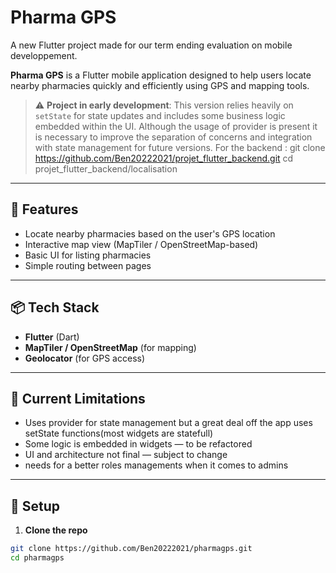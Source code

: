# Pharma GPS

A new Flutter project made for our term ending evaluation on mobile developpement.

**Pharma GPS** is a Flutter mobile application designed to help users locate nearby pharmacies quickly and efficiently using GPS and mapping tools.

> ⚠️ **Project in early development**: This version relies heavily on `setState` for state updates and includes some business logic embedded within the UI. Although the usage of provider is present it is necessary to improve the separation of concerns and integration with state management for future versions.
> For the backend :
git clone https://github.com/Ben20222021/projet_flutter_backend.git
cd projet_flutter_backend/localisation

---

## 🧭 Features

- Locate nearby pharmacies based on the user's GPS location
- Interactive map view (MapTiler / OpenStreetMap-based)
- Basic UI for listing pharmacies
- Simple routing between pages

---

## 📦 Tech Stack

- **Flutter** (Dart)
- **MapTiler / OpenStreetMap** (for mapping)
- **Geolocator**  (for GPS access)

---

## 📌 Current Limitations

- Uses provider for state management but a great deal off the app uses setState functions(most widgets are statefull)
- Some logic is embedded in widgets — to be refactored
- UI and architecture not final — subject to change
- needs for a better roles managements when it comes to admins

---

## 🔧 Setup

1. **Clone the repo**
```bash
git clone https://github.com/Ben20222021/pharmagps.git
cd pharmagps
